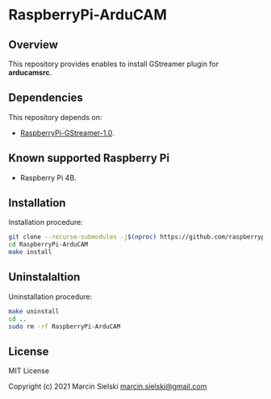 # RaspberryPi-ArduCAM

## Overview

This repository provides enables to install GStreamer plugin for **arducamsrc**.

## Dependencies

This repository depends on:
* [RaspberryPi-GStreamer-1.0](https://github.com/raspberrypiexperiments/RaspberryPi-GStreamer-1.0).

## Known supported Raspberry Pi

* Raspberry Pi 4B.

## Installation

Installation procedure:

```bash
git clone --recurse-submodules -j$(nproc) https://github.com/raspberrypiexperiments/RaspberryPi-ArduCAM.git
cd RaspberryPi-ArduCAM
make install
```

## Uninstalaltion

Uninstallation procedure:

```bash
make uninstall
cd ..
sudo rm -rf RaspberryPi-ArduCAM
```

## License

MIT License

Copyright (c) 2021 Marcin Sielski <marcin.sielski@gmail.com>
